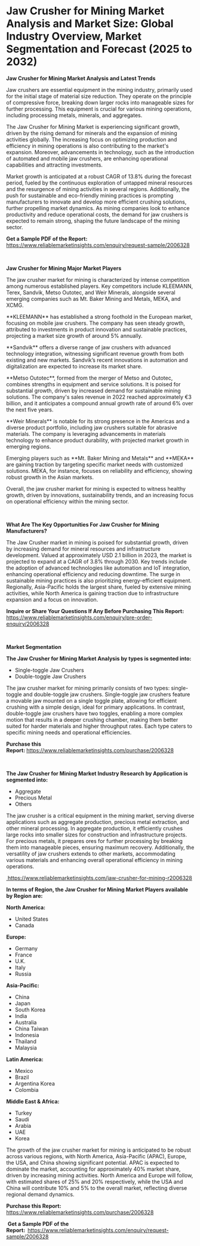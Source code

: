 <p><h1>Jaw Crusher for Mining Market Analysis and Market Size: Global Industry Overview, Market Segmentation and Forecast (2025 to 2032)</h1></p><p><strong>Jaw Crusher for Mining Market Analysis and Latest Trends</strong></p>
<p><p>Jaw crushers are essential equipment in the mining industry, primarily used for the initial stage of material size reduction. They operate on the principle of compressive force, breaking down larger rocks into manageable sizes for further processing. This equipment is crucial for various mining operations, including processing metals, minerals, and aggregates.</p><p>The Jaw Crusher for Mining Market is experiencing significant growth, driven by the rising demand for minerals and the expansion of mining activities globally. The increasing focus on optimizing production and efficiency in mining operations is also contributing to the market's expansion. Moreover, advancements in technology, such as the introduction of automated and mobile jaw crushers, are enhancing operational capabilities and attracting investments.</p><p>Market growth is anticipated at a robust CAGR of 13.8% during the forecast period, fueled by the continuous exploration of untapped mineral resources and the resurgence of mining activities in several regions. Additionally, the push for sustainable and eco-friendly mining practices is prompting manufacturers to innovate and develop more efficient crushing solutions, further propelling market dynamics. As mining companies look to enhance productivity and reduce operational costs, the demand for jaw crushers is expected to remain strong, shaping the future landscape of the mining sector.</p></p>
<p><strong>Get a Sample PDF of the Report:&nbsp;</strong> <a href="https://www.reliablemarketinsights.com/enquiry/request-sample/2006328?utm_campaign=1937&utm_medium=2&utm_source=Github&utm_content=ia&utm_term=16042025&utm_id=jaw-crusher-for-mining">https://www.reliablemarketinsights.com/enquiry/request-sample/2006328</a></p>
<p>&nbsp;</p>
<p><strong>Jaw Crusher for Mining Major Market Players</strong></p>
<p><p>The jaw crusher market for mining is characterized by intense competition among numerous established players. Key competitors include KLEEMANN, Terex, Sandvik, Metso Outotec, and Weir Minerals, alongside several emerging companies such as Mt. Baker Mining and Metals, MEKA, and XCMG.</p><p>**KLEEMANN** has established a strong foothold in the European market, focusing on mobile jaw crushers. The company has seen steady growth, attributed to investments in product innovation and sustainable practices, projecting a market size growth of around 5% annually.</p><p>**Sandvik** offers a diverse range of jaw crushers with advanced technology integration, witnessing significant revenue growth from both existing and new markets. Sandvik’s recent innovations in automation and digitalization are expected to increase its market share.</p><p>**Metso Outotec**, formed from the merger of Metso and Outotec, combines strengths in equipment and service solutions. It is poised for substantial growth, driven by increased demand for sustainable mining solutions. The company's sales revenue in 2022 reached approximately €3 billion, and it anticipates a compound annual growth rate of around 6% over the next five years.</p><p>**Weir Minerals** is notable for its strong presence in the Americas and a diverse product portfolio, including jaw crushers suitable for abrasive materials. The company is leveraging advancements in materials technology to enhance product durability, with projected market growth in emerging regions.</p><p>Emerging players such as **Mt. Baker Mining and Metals** and **MEKA** are gaining traction by targeting specific market needs with customized solutions. MEKA, for instance, focuses on reliability and efficiency, showing robust growth in the Asian markets.</p><p>Overall, the jaw crusher market for mining is expected to witness healthy growth, driven by innovations, sustainability trends, and an increasing focus on operational efficiency within the mining sector.</p></p>
<p>&nbsp;</p>
<p><strong>What Are The Key Opportunities For Jaw Crusher for Mining Manufacturers?</strong></p>
<p><p>The Jaw Crusher market in mining is poised for substantial growth, driven by increasing demand for mineral resources and infrastructure development. Valued at approximately USD 2.1 billion in 2023, the market is projected to expand at a CAGR of 3.8% through 2030. Key trends include the adoption of advanced technologies like automation and IoT integration, enhancing operational efficiency and reducing downtime. The surge in sustainable mining practices is also prioritizing energy-efficient equipment. Regionally, Asia-Pacific holds the largest share, fueled by extensive mining activities, while North America is gaining traction due to infrastructure expansion and a focus on innovation.</p></p>
<p><strong>Inquire or Share Your Questions If Any Before Purchasing This Report:</strong> <a href="https://www.reliablemarketinsights.com/enquiry/pre-order-enquiry/2006328?utm_campaign=1937&utm_medium=2&utm_source=Github&utm_content=ia&utm_term=16042025&utm_id=jaw-crusher-for-mining">https://www.reliablemarketinsights.com/enquiry/pre-order-enquiry/2006328</a></p>
<p>&nbsp;</p>
<p><strong>Market Segmentation</strong></p>
<p><strong>The Jaw Crusher for Mining Market Analysis by types is segmented into:</strong></p>
<p><ul><li>Single-toggle Jaw Crushers</li><li>Double-toggle Jaw Crushers</li></ul></p>
<p><p>The jaw crusher market for mining primarily consists of two types: single-toggle and double-toggle jaw crushers. Single-toggle jaw crushers feature a movable jaw mounted on a single toggle plate, allowing for efficient crushing with a simple design, ideal for primary applications. In contrast, double-toggle jaw crushers have two toggles, enabling a more complex motion that results in a deeper crushing chamber, making them better suited for harder materials and higher throughput rates. Each type caters to specific mining needs and operational efficiencies.</p></p>
<p><strong>Purchase this Report:&nbsp;</strong><a href="https://www.reliablemarketinsights.com/purchase/2006328?utm_campaign=1937&utm_medium=2&utm_source=Github&utm_content=ia&utm_term=16042025&utm_id=jaw-crusher-for-mining">https://www.reliablemarketinsights.com/purchase/2006328</a></p>
<p>&nbsp;</p>
<p><strong>The Jaw Crusher for Mining Market Industry Research by Application is segmented into:</strong></p>
<p><ul><li>Aggregate</li><li>Precious Metal</li><li>Others</li></ul></p>
<p><p>The jaw crusher is a critical equipment in the mining market, serving diverse applications such as aggregate production, precious metal extraction, and other mineral processing. In aggregate production, it efficiently crushes large rocks into smaller sizes for construction and infrastructure projects. For precious metals, it prepares ores for further processing by breaking them into manageable pieces, ensuring maximum recovery. Additionally, the versatility of jaw crushers extends to other markets, accommodating various materials and enhancing overall operational efficiency in mining operations.</p></p>
<p><a href="https://www.reliablemarketinsights.com/jaw-crusher-for-mining-r2006328?utm_campaign=1937&utm_medium=2&utm_source=Github&utm_content=ia&utm_term=16042025&utm_id=jaw-crusher-for-mining">&nbsp;https://www.reliablemarketinsights.com/jaw-crusher-for-mining-r2006328</a></p>
<p><strong>In terms of Region, the Jaw Crusher for Mining Market Players available by Region are:</strong></p>
<p>
    <p> <strong> North America: </strong>
        <ul>
            <li>United States</li>
            <li>Canada</li>
        </ul>
        </p> 
    <p> <strong> Europe: </strong>
        <ul>
            <li>Germany</li>
            <li>France</li>
            <li>U.K.</li>
            <li>Italy</li>
            <li>Russia</li>
        </ul>
        </p> 
    <p> <strong> Asia-Pacific: </strong>
        <ul>
            <li>China</li>
            <li>Japan</li>
            <li>South Korea</li>
            <li>India</li>
            <li>Australia</li>
            <li>China Taiwan</li>
            <li>Indonesia</li>
            <li>Thailand</li>
            <li>Malaysia</li>
        </ul>
        </p> 
    <p> <strong> Latin America: </strong>
        <ul>
            <li>Mexico</li>
            <li>Brazil</li>
            <li>Argentina Korea</li>
            <li>Colombia</li>
        </ul>
        </p> 
    <p> <strong> Middle East & Africa: </strong>
        <ul>
            <li>Turkey</li>
            <li>Saudi</li>
            <li>Arabia</li>
            <li>UAE</li>
            <li>Korea</li>
        </ul>
    </p>
    </p>
<p><p>The growth of the jaw crusher market for mining is anticipated to be robust across various regions, with North America, Asia-Pacific (APAC), Europe, the USA, and China showing significant potential. APAC is expected to dominate the market, accounting for approximately 40% market share, driven by increasing mining activities. North America and Europe will follow, with estimated shares of 25% and 20% respectively, while the USA and China will contribute 10% and 5% to the overall market, reflecting diverse regional demand dynamics.</p></p>
<p><strong>Purchase this Report: </strong><a href="https://www.reliablemarketinsights.com/purchase/2006328?utm_campaign=1937&utm_medium=2&utm_source=Github&utm_content=ia&utm_term=16042025&utm_id=jaw-crusher-for-mining">https://www.reliablemarketinsights.com/purchase/2006328</a></p>
<p>&nbsp;<strong>Get a Sample PDF of the Report:&nbsp;&nbsp;</strong><a href="https://www.reliablemarketinsights.com/enquiry/request-sample/2006328?utm_campaign=1937&utm_medium=2&utm_source=Github&utm_content=ia&utm_term=16042025&utm_id=jaw-crusher-for-mining">https://www.reliablemarketinsights.com/enquiry/request-sample/2006328</a></p>
<p><strong></strong></p>
<p><p></p><p></p><p></p></p>